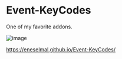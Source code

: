 # Event-KeyCodes

One of my favorite addons.

![image](https://user-images.githubusercontent.com/92387865/155812093-11af3fb5-731c-424f-8b0c-f254648a02ff.png)

https://eneselmal.github.io/Event-KeyCodes/
